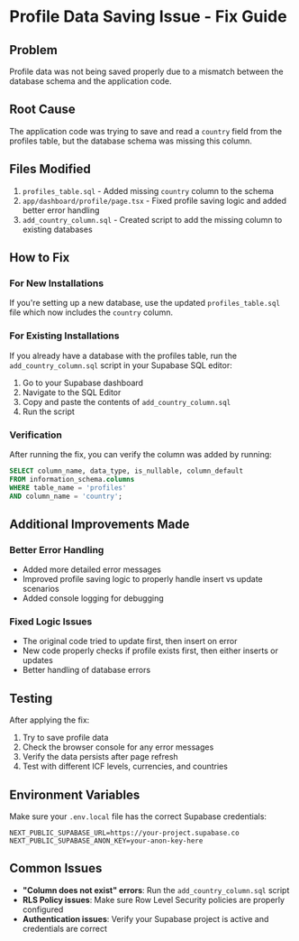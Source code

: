 # Profile Data Saving Issue - Fix Guide

## Problem
Profile data was not being saved properly due to a mismatch between the database schema and the application code.

## Root Cause
The application code was trying to save and read a `country` field from the profiles table, but the database schema was missing this column.

## Files Modified
1. `profiles_table.sql` - Added missing `country` column to the schema
2. `app/dashboard/profile/page.tsx` - Fixed profile saving logic and added better error handling
3. `add_country_column.sql` - Created script to add the missing column to existing databases

## How to Fix

### For New Installations
If you're setting up a new database, use the updated `profiles_table.sql` file which now includes the `country` column.

### For Existing Installations
If you already have a database with the profiles table, run the `add_country_column.sql` script in your Supabase SQL editor:

1. Go to your Supabase dashboard
2. Navigate to the SQL Editor
3. Copy and paste the contents of `add_country_column.sql`
4. Run the script

### Verification
After running the fix, you can verify the column was added by running:
```sql
SELECT column_name, data_type, is_nullable, column_default 
FROM information_schema.columns 
WHERE table_name = 'profiles' 
AND column_name = 'country';
```

## Additional Improvements Made

### Better Error Handling
- Added more detailed error messages
- Improved profile saving logic to properly handle insert vs update scenarios
- Added console logging for debugging

### Fixed Logic Issues
- The original code tried to update first, then insert on error
- New code properly checks if profile exists first, then either inserts or updates
- Better handling of database errors

## Testing
After applying the fix:
1. Try to save profile data
2. Check the browser console for any error messages
3. Verify the data persists after page refresh
4. Test with different ICF levels, currencies, and countries

## Environment Variables
Make sure your `.env.local` file has the correct Supabase credentials:
```
NEXT_PUBLIC_SUPABASE_URL=https://your-project.supabase.co
NEXT_PUBLIC_SUPABASE_ANON_KEY=your-anon-key-here
```

## Common Issues
- **"Column does not exist" errors**: Run the `add_country_column.sql` script
- **RLS Policy issues**: Make sure Row Level Security policies are properly configured
- **Authentication issues**: Verify your Supabase project is active and credentials are correct 